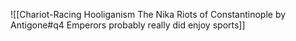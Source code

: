 ![[Chariot-Racing Hooliganism The Nika Riots of Constantinople by Antigone#q4 Emperors probably really did enjoy sports]]